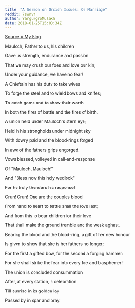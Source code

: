 ```yaml
---
title: "A Sermon on Orcish Issues: On Marriage"
reddit: 7swnvh
author: YargukgroMulakh
date: 2018-01-25T15:08:34Z
---
```


[Source = My Blog](http://the-golzarga-ornim.blogspot.co.uk/2018/01/a-sermon-on-orcish-issues-on-marriage.html)

Mauloch, Father to us, his children

Gave us strength, endurance and passion

That we may crush our foes and love our kin;

Under your guidance, we have no fear!

A Chieftain has his duty to take wives

To forge the steel and to wield bows and knifes;

To catch game and to show their worth

In both the fires of battle and the fires of birth.

A union held under Mauloch's stern eye;

Held in his strongholds under midnight sky

With dowry paid and the blood-rings forged

In awe of the fathers grips engorged.

Vows blessed, volleyed in call-and-response

Of "Mauloch, Mauloch!"

And "Bless now this holy wedlock"

For he truly thunders his response! 

Crun! Crun! One are the couples blood

From hand to heart to battle shall the love last;

And from this to bear children for their love

That shall make the ground tremble and the weak aghast. 

Bearing the blood and the blood-ring, a gift of her new honour

Is given to show that she is her fathers no longer;

For the first a gifted bow, for the second a forging hammer:

For she shall strike the fear into every foe and blasphemer!

The union is concluded consummation

After, at every station, a celebration

Till sunrise in its golden lay

Passed by in spar and pray.




